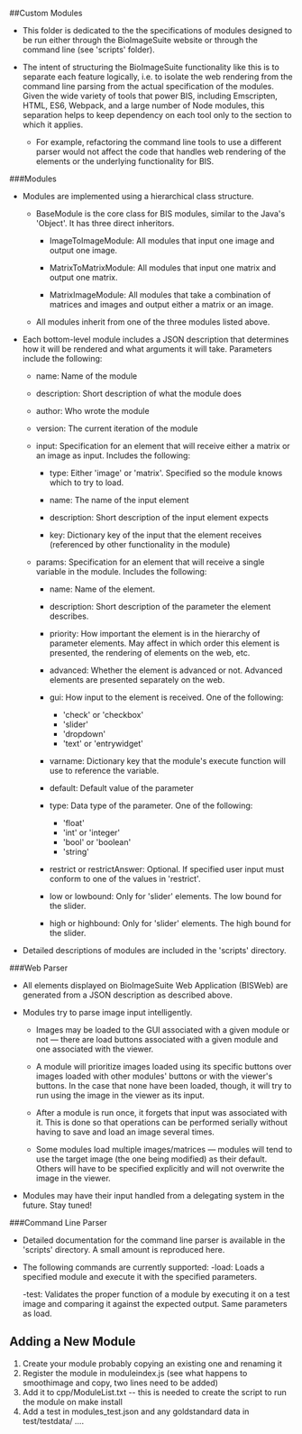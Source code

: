 ##Custom Modules
* This folder is dedicated to the the specifications of modules designed to be run either through the BioImageSuite website or through the command line (see 'scripts' folder).

* The intent of structuring the BioImageSuite functionality like this is to separate each feature logically, i.e. to isolate the web rendering from the command line parsing from the actual specification of the modules. Given the wide variety of tools that power BIS, including Emscripten, HTML, ES6, Webpack, and a large number of Node modules, this separation helps to keep dependency on each tool only to the section to which it applies. 

    * For example, refactoring the command line tools to use a different parser would not affect the code that handles web rendering of the elements or the underlying functionality for BIS. 

###Modules 
* Modules are implemented using a hierarchical class structure.
    * BaseModule is the core class for BIS modules, similar to the Java's 'Object'. It has three direct inheritors.
		* ImageToImageModule: All modules that input one image and output one image. 

		* MatrixToMatrixModule: All modules that input one matrix and output one matrix. 

		* MatrixImageModule: All modules that take a combination of matrices and images and output either a matrix or an image.

	* All modules inherit from one of the three modules listed above. 

* Each bottom-level module includes a JSON description that determines how it will be rendered and what arguments it will take. Parameters include the following: 
	* name: Name of the module

	* description: Short description of what the module does
	* author: Who wrote the module

	* version: The current iteration of the module 

	* input: Specification for an element that will receive either a matrix or an image as input. Includes the following: 
		* type: Either 'image' or 'matrix'. Specified so the module knows which to try to load. 

		* name: The name of the input element

		* description: Short description of the input element expects

		* key: Dictionary key of the input that the element receives (referenced by other functionality in the module)

	* params: Specification for an element that will receive a single variable in the module. Includes the following:
		* name: Name of the element.

		* description: Short description of the parameter the element describes.

		* priority: How important the element is in the hierarchy of parameter elements. May affect in which order this element is presented, the rendering of elements on the web, etc.

		* advanced: Whether the element is advanced or not. Advanced elements are presented separately on the web.

		* gui: How input to the element is received. One of the following: 
			* 'check' or 'checkbox' 
			* 'slider' 
			* 'dropdown' 
			* 'text' or 'entrywidget' 

		* varname: Dictionary key that the module's execute function will use to reference the variable.

		* default: Default value of the parameter

		* type: Data type of the parameter. One of the following: 
			* 'float'
			* 'int' or 'integer' 
			* 'bool' or 'boolean' 
			* 'string' 

		* restrict or restrictAnswer: Optional. If specified user input must conform to one of the values in 'restrict'. 

		* low or lowbound: Only for 'slider' elements. The low bound for the slider. 

		* high or highbound: Only for 'slider' elements. The high bound for the slider. 
	 
* Detailed descriptions of modules are included in the 'scripts' directory. 

###Web Parser
* All elements displayed on BioImageSuite Web Application (BISWeb) are generated from a JSON description as described above. 

* Modules try to parse image input intelligently.
	* Images may be loaded to the GUI associated with a given module or not — there are load buttons associated with a given module and one associated with the viewer. 

	* A module will prioritize images loaded using its specific buttons over images loaded with other modules' buttons or with the viewer's buttons. In the case that none have been loaded, though, it will try to run using the image in the viewer as its input. 

	* After a module is run once, it forgets that input was associated with it. This is done so that operations can be performed serially without having to save and load an image several times. 
	* Some modules load multiple images/matrices — modules will tend to use the target image (the one being modified) as their default. Others will have to be specified explicitly and will not overwrite the image in the viewer. 

* Modules may have their input handled from a delegating system in the future. Stay tuned!

###Command Line Parser
* Detailed documentation for the command line parser is available in the 'scripts' directory. A small amount is reproduced here. 

* The following commands are currently supported:
	-load: Loads a specified module and execute it with the specified parameters.
	
	-test: Validates the proper function of a module by executing it on a test image and comparing it against the expected output. Same parameters as load. 


## Adding a New Module

1. Create your module probably copying an existing one and renaming it
2. Register the module in moduleindex.js  (see what happens to smoothimage and
   copy, two lines need to be added)
3. Add it to cpp/ModuleList.txt -- this is needed to create the script to run
   the module on make install
4. Add a test in modules_test.json  and any goldstandard data in
   test/testdata/ ....
   
